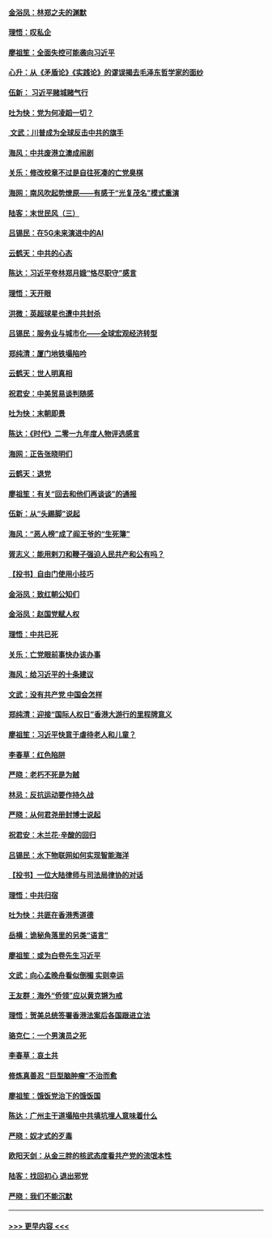 #### [金浴凤：林郑之夫的渊默](../pages/nsc993/n11737735.md?t=12222055) 
#### [理悟：叹私企](../pages/nsc993/n11737715.md?t=12222055) 
#### [廖祖笙：全面失控可能袭向习近平](../pages/nsc993/n11737704.md?t=12222055) 
#### [心升：从《矛盾论》《实践论》的谬误揭去毛泽东哲学家的面纱](../pages/nsc993/n11736962.md?t=12222055) 
#### [伍新： 习近平赌城赌气行](../pages/nsc993/n11736929.md?t=12222055) 
#### [吐为快：党为何凌蹈一切？](../pages/nsc993/n11736915.md?t=12222055) 
#### [ 文武：川普成为全球反击中共的旗手](../pages/nsc993/n11736882.md?t=12222055) 
#### [海风：中共废港立澳成闹剧](../pages/nsc993/n11735857.md?t=12222055) 
#### [关乐：修改校章不过是自往死凑的亡党臭棋](../pages/nsc993/n11735097.md?t=12222055) 
#### [海网：南风吹起势燎原——有感于“光复茂名”模式重演](../pages/nsc993/n11732308.md?t=12222055) 
#### [陆客：末世民风（三）](../pages/nsc993/n11732211.md?t=12222055) 
#### [吕锡民：在5G未来演进中的AI](../pages/nsc993/n11730010.md?t=12222055) 
#### [云鹤天：中共的心态](../pages/nsc993/n11729906.md?t=12222055) 
#### [陈达：习近平夸林郑月娥“恪尽职守”感言](../pages/nsc993/n11729881.md?t=12222055) 
#### [理悟：天开眼](../pages/nsc993/n11729699.md?t=12222055) 
#### [洪微：英超球星也遭中共封杀](../pages/nsc993/n11727243.md?t=12222055) 
#### [吕锡民：服务业与城市化——全球宏观经济转型](../pages/nsc993/n11725845.md?t=12222055) 
#### [郑纯清：厦门地铁塌陷吟](../pages/nsc993/n11725813.md?t=12222055) 
#### [云鹤天：世人明真相](../pages/nsc993/n11725621.md?t=12222055) 
#### [祝君安：中美贸易谈判随感](../pages/nsc993/n11725609.md?t=12222055) 
#### [吐为快：末朝即景](../pages/nsc993/n11723365.md?t=12222055) 
#### [陈达：《时代》二零一九年度人物评选感言](../pages/nsc993/n11723337.md?t=12222055) 
#### [海网：正告张晓明们](../pages/nsc993/n11723228.md?t=12222055) 
#### [云鹤天：退党](../pages/nsc993/n11723056.md?t=12222055) 
#### [廖祖笙：有关“回去和他们再谈谈”的通报](../pages/nsc993/n11722442.md?t=12222055) 
#### [伍新：从“头踢脚”说起](../pages/nsc993/n11722429.md?t=12222055) 
#### [海风：“恶人榜”成了阎王爷的“生死簿”](../pages/nsc993/n11722272.md?t=12222055) 
#### [胥志义：能用剌刀和鞭子强迫人民共产和公有吗？](../pages/nsc993/n11720569.md?t=12222055) 
#### [【投书】自由门使用小技巧](../pages/nsc993/n11720180.md?t=12222055) 
#### [金浴凤：致红朝公知们](../pages/nsc993/n11720563.md?t=12222055) 
#### [金浴凤：赵国党赋人权](../pages/nsc993/n11720533.md?t=12222055) 
#### [理悟：中共已死](../pages/nsc993/n11720233.md?t=12222055) 
#### [关乐：亡党眼前事快办该办事](../pages/nsc993/n11719160.md?t=12222055) 
#### [海风：给习近平的十条建议](../pages/nsc993/n11717616.md?t=12222055) 
#### [文武：没有共产党 中国会怎样](../pages/nsc993/n11717584.md?t=12222055) 
#### [郑纯清：迎接“国际人权日”香港大游行的里程牌意义](../pages/nsc993/n11717417.md?t=12222055) 
#### [廖祖笙：习近平快意于虐待老人和儿童？](../pages/nsc993/n11715313.md?t=12222055) 
#### [李春草：红色陷阱](../pages/nsc993/n11715029.md?t=12222055) 
#### [严晓：老朽不死是为贼](../pages/nsc993/n11712910.md?t=12222055) 
#### [林忌：反抗运动要作持久战](../pages/nsc993/n11712623.md?t=12222055) 
#### [严晓：从何君尧册封博士说起](../pages/nsc993/n11712465.md?t=12222055) 
#### [祝君安：木兰花·辛酸的回归](../pages/nsc993/n11712381.md?t=12222055) 
#### [吕锡民：水下物联网如何实现智能海洋](../pages/nsc993/n11711158.md?t=12222055) 
#### [【投书】一位大陆律师与司法局律协的对话](../pages/nsc993/n11709675.md?t=12222055) 
#### [理悟：中共归宿](../pages/nsc993/n11710059.md?t=12222055) 
#### [吐为快：共匪在香港秀道德](../pages/nsc993/n11709979.md?t=12222055) 
#### [岳横：诡秘角落里的另类“语言”](../pages/nsc993/n11709792.md?t=12222055) 
#### [廖祖笙：或为白卷先生习近平](../pages/nsc993/n11708330.md?t=12222055) 
#### [文武：向心孟晚舟看似倒楣 实则幸运](../pages/nsc993/n11708236.md?t=12222055) 
#### [王友群：海外“侨领”应以黄克锵为戒](../pages/nsc993/n11706176.md?t=12222055) 
#### [理悟：贺美总统签署香港法案后各国跟进立法](../pages/nsc993/n11706853.md?t=12222055) 
#### [骆克仁：一个男演员之死](../pages/nsc993/n11706677.md?t=12222055) 
#### [李春草：哀土共](../pages/nsc993/n11706255.md?t=12222055) 
#### [修炼真善忍 “巨型脑肿瘤”不治而愈](../pages/nsc993/n11705340.md?t=12222055) 
#### [廖祖笙：饿饭党治下的饿饭国](../pages/nsc993/n11705085.md?t=12222055) 
#### [陈达：广州主干道塌陷中共填坑埋人意味着什么](../pages/nsc993/n11705046.md?t=12222055) 
#### [严晓：奴才式的歹毒](../pages/nsc993/n11704826.md?t=12222055) 
#### [欧阳天剑：从金三胖的核武态度看共产党的流氓本性](../pages/nsc993/n11702238.md?t=12222055) 
#### [陆客：找回初心 退出邪党](../pages/nsc993/n11702213.md?t=12222055) 
#### [严晓：我们不能沉默](../pages/nsc993/n11702110.md?t=12222055) 

----
#### [ >>> 更早内容 <<< ](../indexes/nsc993-earlier.md)
